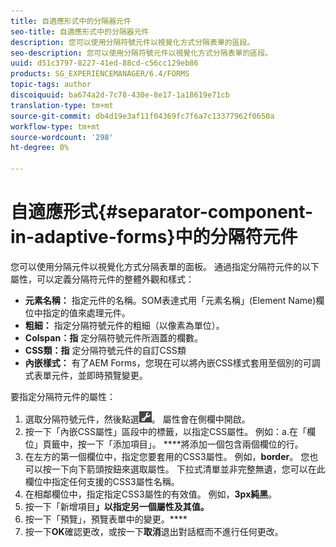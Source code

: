 ```yaml
---
title: 自適應形式中的分隔器元件
seo-title: 自適應形式中的分隔器元件
description: 您可以使用分隔符號元件以視覺化方式分隔表單的區段。
seo-description: 您可以使用分隔符號元件以視覺化方式分隔表單的區段。
uuid: d51c3797-8227-41ed-88cd-c56cc129eb86
products: SG_EXPERIENCEMANAGER/6.4/FORMS
topic-tags: author
discoiquuid: ba674a2d-7c78-430e-8e17-1a18619e71cb
translation-type: tm+mt
source-git-commit: db4d19e3af11f04369fc7f6a7c13377962f0650a
workflow-type: tm+mt
source-wordcount: '298'
ht-degree: 0%

---
```



# 自適應形式{#separator-component-in-adaptive-forms}中的分隔符元件

您可以使用分隔元件以視覺化方式分隔表單的面板。 通過指定分隔符元件的以下屬性，可以定義分隔符元件的整體外觀和樣式：

* **元素名稱：** 指定元件的名稱。SOM表達式用「元素名稱」(Element Name)欄位中指定的值來處理元件。
* **粗細：** 指定分隔符號元件的粗細（以像素為單位）。
* **Colspan：指** 定分隔符號元件所涵蓋的欄數。
* **CSS類：指** 定分隔符號元件的自訂CSS類
* **內嵌樣式：** 有了AEM Forms，您現在可以將內嵌CSS樣式套用至個別的可調式表單元件，並即時預覽變更。

要指定分隔符元件的屬性：

1. 選取分隔符號元件，然後點選![cmppr](assets/cmppr.png)。 屬性會在側欄中開啟。
1. 按一下「內嵌CSS屬性」區段中的標籤，以指定CSS屬性。 例如：a.在「欄位」頁籤中，按一下「添加項目」。 ****&#x200B;將添加一個包含兩個欄位的行。
1. 在左方的第一個欄位中，指定您要套用的CSS3屬性。 例如，**border**。 您也可以按一下向下箭頭按鈕來選取屬性。 下拉式清單並非完整無遺，您可以在此欄位中指定任何支援的CSS3屬性名稱。
1. 在相鄰欄位中，指定指定CSS3屬性的有效值。 例如，**3px純黑**。
1. 按一下「新增項目&#x200B;**」以指定另一個屬性及其值。**
1. 按一下「預覽」，預覽表單中的變更。****
1. 按一下&#x200B;**OK**&#x200B;確認更改，或按一下**取消**退出對話框而不進行任何更改。

